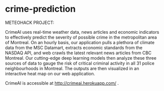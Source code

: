 # crime-prediction

METEOHACK PROJECT:

CrimeAI uses real-time weather data, news articles and economic indicators to effectively predict the severity of possible crime in the metropolitan area of Montreal. On an hourly basis, our application pulls a plethora of climate data from the MSC Datamart, extracts economic standards from the NASDAQ API, and web crawls the latest relevant news articles from CBC Montreal. Our cutting-edge deep learning models then analyze these three sources of data to gauge the risk of critical criminal activity in all 31 police neighbourhoods in Montreal. The outputs are then visualized in an interactive heat map on our web application.

CrimeAI is accessible at http://crimeai.herokuapp.com/ .
